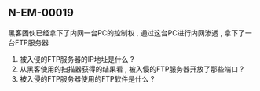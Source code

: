 N-EM-00019
---
黑客团伙已经拿下了内网一台PC的控制权 , 通过这台PC进行内网渗透 , 拿下了一台FTP服务器
1. 被入侵的FTP服务器的IP地址是什么 ? 
2. 从黑客使用的扫描器获得的结果看 , 被入侵的FTP服务器开放了那些端口 ?
3. 被入侵的FTP服务器使用的FTP软件是什么 ?

